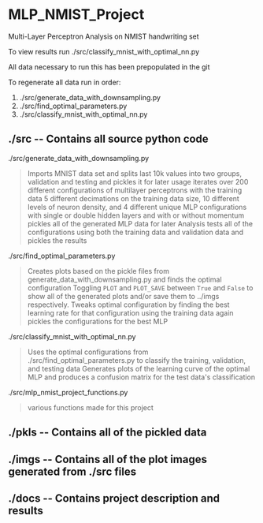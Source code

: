 # MLP_NMIST_Project
Multi-Layer Perceptron Analysis on NMIST handwriting set

To view results run ./src/classify_mnist_with_optimal_nn.py

All data necessary to run this has been prepopulated in the git

To regenerate all data run in order:
1. ./src/generate_data_with_downsampling.py
2. ./src/find_optimal_parameters.py
3. ./src/classify_mnist_with_optimal_nn.py

## ./src -- Contains all source python code

./src/generate_data_with_downsampling.py

> Imports MNIST data set and splits last 10k values into two groups, validation and testing and pickles it for later usage
> iterates over 200 different configurations of multilayer perceptrons with the training data
> 5 different decimations on the training data size, 10 different levels of neuron density, and 4 different unique MLP configurations with single or double hidden layers and with or without momentum
> pickles all of the generated MLP data for later Analysis
> tests all of the configurations using both the training data and validation data and pickles the results

./src/find_optimal_parameters.py

> Creates plots based on the pickle files from generate_data_with_downsampling.py and finds the optimal configuration
> Toggling `PLOT` and `PLOT_SAVE` between `True` and `False` to show all of the generated plots and/or save them to ../imgs respectively.
> Tweaks optimal configuration by finding the best learning rate for that configuration using the training data again
> pickles the configurations for the best MLP

./src/classify_mnist_with_optimal_nn.py

> Uses the optimal configurations from ./src/find_optimal_parameters.py to classify the training, validation, and testing data
> Generates plots of the learning curve of the optimal MLP and produces a confusion matrix for the test data's classification

./src/mlp_nmist_project_functions.py

> various functions made for this project

## ./pkls -- Contains all of the pickled data

## ./imgs -- Contains all of the plot images generated from ./src files

## ./docs -- Contains project description and results
